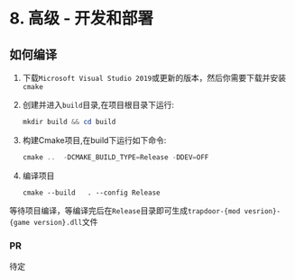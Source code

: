 # 8. 高级 - 开发和部署

## 如何编译
1. 下载`Microsoft Visual Studio 2019`或更新的版本，然后你需要下载并安装`cmake`

2. 创建并进入`build`目录,在项目根目录下运行:

   ```powershell
   mkdir build && cd build
   ```

3. 构建Cmake项目,在build下运行如下命令:

   ```powershell
   cmake ..  -DCMAKE_BUILD_TYPE=Release -DDEV=OFF
   ```

4. 编译项目

   ```
   cmake --build   . --config Release
   ```

等待项目编译，等编译完后在`Release`目录即可生成`trapdoor-{mod vesrion}-{game version}.dll`文件

### PR

待定

